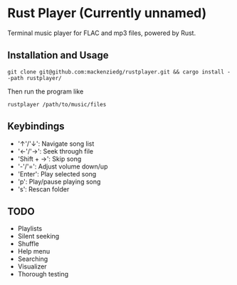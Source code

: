 # Rust Player (Currently unnamed)

Terminal music player for FLAC and mp3 files, powered by Rust.

## Installation and Usage

```
git clone git@github.com:mackenziedg/rustplayer.git && cargo install --path rustplayer/
```

Then run the program like

```
rustplayer /path/to/music/files
```

## Keybindings

- '↑'/'↓': Navigate song list
- '←'/'→': Seek through file
- 'Shift + →': Skip song
- '-'/'=': Adjust volume down/up
- 'Enter': Play selected song
- 'p': Play/pause playing song
- 's': Rescan folder

## TODO

- Playlists
- Silent seeking
- Shuffle
- Help menu
- Searching
- Visualizer
- Thorough testing
